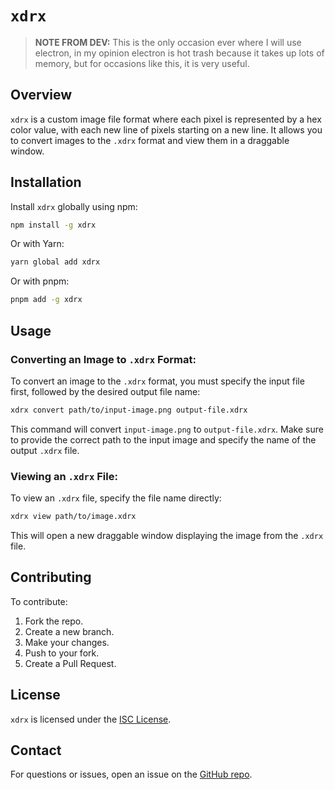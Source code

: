 
# `xdrx`

> **NOTE FROM DEV:** This is the only occasion ever where I will use electron, in my opinion electron is hot trash because it takes up lots of memory, but for occasions like this, it is very useful.

## Overview

`xdrx` is a custom image file format where each pixel is represented by a hex color value, with each new line of pixels starting on a new line. It allows you to convert images to the `.xdrx` format and view them in a draggable window.

## Installation

Install `xdrx` globally using npm:

```bash
npm install -g xdrx
```

Or with Yarn:

```bash
yarn global add xdrx
```

Or with pnpm:

```bash
pnpm add -g xdrx
```

## Usage

### Converting an Image to `.xdrx` Format:

To convert an image to the `.xdrx` format, you must specify the input file first, followed by the desired output file name:

```bash
xdrx convert path/to/input-image.png output-file.xdrx
```

This command will convert `input-image.png` to `output-file.xdrx`. Make sure to provide the correct path to the input image and specify the name of the output `.xdrx` file.

### Viewing an `.xdrx` File:

To view an `.xdrx` file, specify the file name directly:

```bash
xdrx view path/to/image.xdrx
```

This will open a new draggable window displaying the image from the `.xdrx` file.

## Contributing

To contribute:

1. Fork the repo.
2. Create a new branch.
3. Make your changes.
4. Push to your fork.
5. Create a Pull Request.

## License

`xdrx` is licensed under the [ISC License](LICENSE).

## Contact

For questions or issues, open an issue on the [GitHub repo](https://github.com/linuxfandudeguy/xdrx).
